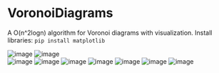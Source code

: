 # VoronoiDiagrams
A O(n^2logn) algorithm for Voronoi diagrams with visualization. 
Install libraries: ```pip install matplotlib```

![image](https://github.com/pawlowiczf/VoronoiDiagrams/assets/117346592/b1c00bf5-e0b5-4adb-b1e2-42a5d419caa0)
![image](https://github.com/pawlowiczf/VoronoiDiagrams/assets/117346592/1f47d84d-30b0-4ca3-9fa0-db9fe2a5492f) \
![image](https://github.com/pawlowiczf/VoronoiDiagrams/assets/117346592/ae016a97-9736-4a3a-a8c9-7c262ccf4b13)
![image](https://github.com/pawlowiczf/VoronoiDiagrams/assets/117346592/44c1966c-79a5-4a17-af1c-659ecbad6f01)
![image](https://github.com/pawlowiczf/VoronoiDiagrams/assets/117346592/6f449799-39ab-4e95-813c-6736601c4f4f)
![image](https://github.com/pawlowiczf/VoronoiDiagrams/assets/117346592/e252abd6-2c9d-4899-b309-b5be1fd1c45f)
![image](https://github.com/pawlowiczf/VoronoiDiagrams/assets/117346592/0e4704b5-a61f-4631-aa1a-0d963eed992d)
![image](https://github.com/pawlowiczf/VoronoiDiagrams/assets/117346592/11a0679f-2aaf-4aff-be69-330384284de0)
![image](https://github.com/pawlowiczf/VoronoiDiagrams/assets/117346592/56aa68f3-023c-4be3-b5a5-3744cd66d1fc)
